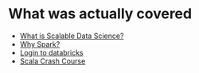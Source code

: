 
# What was actually covered

*  [What is Scalable Data Science?](sds-2-2/000_scalableDataScience.md)
*  [Why Spark?](sds-2-2/001_whySpark.md)
*  [Login to databricks](sds-2-2/002_loginToDatabricks.md)
*  [Scala Crash Course](sds-2-2/003_scalaCrashCourse.md)

